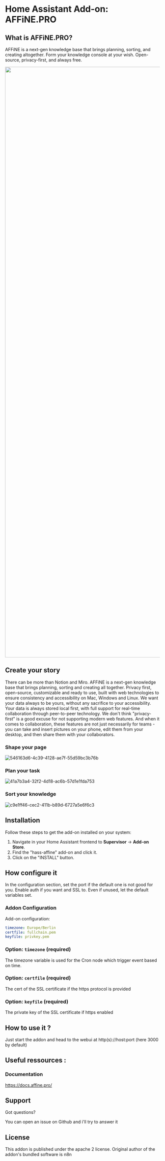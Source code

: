 # Home Assistant Add-on: AFFiNE.PRO

## What is AFFiNE.PRO?

AFFiNE is a next-gen knowledge base that brings planning, sorting, and creating altogether. Form your knowledge console at your wish. 
Open-source, privacy-first, and always free.

<p align="center"><img width="1920" alt="affine_screen" src="https://user-images.githubusercontent.com/21084335/182552060-972cac0e-6258-4ccb-85bd-3bb466c30ccd.png"><p/>

## Create your story

There can be more than Notion and Miro. AFFiNE is a next-gen knowledge base that brings planning, sorting and creating all together. Privacy first, open-source, customizable and ready to use, built with web technologies to ensure consistency and accessibility on Mac, Windows and Linux. We want your data always to be yours, without any sacrifice to your accessibility. Your data is always stored local first, with full support for real-time collaboration through peer-to-peer technology. We don't think "privacy-first" is a good excuse for not supporting modern web features.
And when it comes to collaboration, these features are not just necessarily for teams - you can take and insert pictures on your phone, edit them from your desktop, and then share them with your collaborators.

### Shape your page

![546163d6-4c39-4128-ae7f-55d59bc3b76b](https://user-images.githubusercontent.com/79301703/182365611-b0ba3690-21c0-4d9b-bfbc-0bc15da05aeb.gif)

### Plan your task

![41a7b3a4-32f2-4d18-ac6b-57d1e1fda753](https://user-images.githubusercontent.com/79301703/182366553-1f6558a7-f17b-4611-ab95-aea3ec997154.gif)

### Sort your knowledge

![c9e1ff46-cec2-411b-b89d-6727a5e6f6c3](https://user-images.githubusercontent.com/79301703/182366602-08e44d28-a031-4097-9904-52fb9b1e9e17.gif)


## Installation

Follow these steps to get the add-on installed on your system:

1. Navigate in your Home Assistant frontend to **Supervisor** -> **Add-on Store**.
2. Find the "hass-affine" add-on and click it.
3. Click on the "INSTALL" button.

## How configure it

In the configuration section, set the port if the default one is not good for you. Enable auth if you want and SSL to.
Even if unused, let the default variables set.

### Addon Configuration

Add-on configuration:

```yaml
timezone: Europe/Berlin
certfile: fullchain.pem
keyfile: privkey.pem
```

### Option: `timezone` (required)

The timezone variable is used for the Cron node which trigger event based on time.


### Option: `certfile` (required)

The cert of the SSL certificate if the https protocol is provided

### Option: `keyfile` (required)

The private key of the SSL certificate if https enabled

## How to use it ?

Just start the addon and head to the webui at http(s)://host:port (here 3000 by default)

## Useful ressources :

### Documentation

https://docs.affine.pro/


## Support

Got questions?

You can open an issue on Github and i'll try to answer it

[repository]: https://github.com/L0rdShrek/HA-addons

## License

This addon is published under the apache 2 license. Original author of the addon's bundled software is n8n
